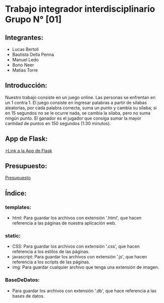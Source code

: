 # Trabajo integrador interdisciplinario Grupo N° [01]

## Integrantes:
  * Lucas Bertoli
  * Bautista Della Penna
  * Manuel Ledo
  * Bono Neer
  * Matías Torre

## Introducción: 
  Nuestro trabajo consiste en un juego online. Las personas se enfrentan en un 1 contra 1. El juego consiste en ingresar palabras a partir de sílabas aleatorias, por cada palabra correcta, suma un punto y cambia su sílaba; si en 15 segundos no se le ocurre nada, se cambia la sílaba, pero no suma ningún punto. El ganador es el jugador que consiga sumar la mayor cantidad de puntos en 150 segundos (1:30 minutos).
  
## App de Flask:
  <a href="https://replit.com/@Bono-EzequielEz/Proyecto-Interdisciplinario-CUAT-2#main.py">>Link a la App de Flask</a>
  
## Presupuesto: 
  <a href="Presupuesto.md.md">Presupuesto</a>
  
## Índice:
 ### templates:
  * html:
   Para guardar los archivos con extensión '.html', que hacen referencia a las páginas de nuestra aplicación web.
 ### static:
  * CSS:
   Para guardar los archivos con extensión '.css', que hacen referencia a los estilos de las páginas.
  * javascript:
   Para guardar los archivos con extensión '.js', que hacen referencia a los scripts de las páginas.
  * img:
   Para guardar cualquier archivo que tenga una extensión de imagen.
 ### BaseDeDatos:
  * Para guardar los archivos con extensión '.db', que hace referencia a las bases de datos.
